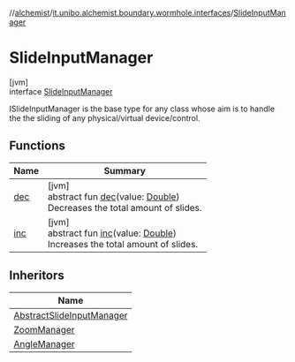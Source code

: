 //[alchemist](../../../index.md)/[it.unibo.alchemist.boundary.wormhole.interfaces](../index.md)/[SlideInputManager](index.md)

# SlideInputManager

[jvm]\
interface [SlideInputManager](index.md)

ISlideInputManager is the base type for any class whose aim is to handle the the sliding of any physical/virtual device/control.

## Functions

| Name | Summary |
|---|---|
| [dec](dec.md) | [jvm]<br>abstract fun [dec](dec.md)(value: [Double](https://kotlinlang.org/api/latest/jvm/stdlib/kotlin/-double/index.html))<br>Decreases the total amount of slides. |
| [inc](inc.md) | [jvm]<br>abstract fun [inc](inc.md)(value: [Double](https://kotlinlang.org/api/latest/jvm/stdlib/kotlin/-double/index.html))<br>Increases the total amount of slides. |

## Inheritors

| Name |
|---|
| [AbstractSlideInputManager](../../it.unibo.alchemist.boundary.wormhole.implementation/-abstract-slide-input-manager/index.md) |
| [ZoomManager](../-zoom-manager/index.md) |
| [AngleManager](../-angle-manager/index.md) |
